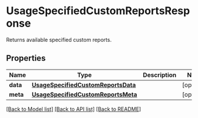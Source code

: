 # UsageSpecifiedCustomReportsResponse

Returns available specified custom reports.

## Properties

| Name     | Type                                                                      | Description | Notes      |
| -------- | ------------------------------------------------------------------------- | ----------- | ---------- |
| **data** | [**UsageSpecifiedCustomReportsData**](UsageSpecifiedCustomReportsData.md) |             | [optional] |
| **meta** | [**UsageSpecifiedCustomReportsMeta**](UsageSpecifiedCustomReportsMeta.md) |             | [optional] |

[[Back to Model list]](README.md#documentation-for-models) [[Back to API list]](README.md#documentation-for-api-endpoints) [[Back to README]](README.md)
